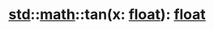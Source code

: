 # [std](/libs/std/)::[math](/libs/std/math/)::tan(x:&nbsp;[float](/libs/std/core/type.float.md)):&nbsp;[float](/libs/std/core/type.float.md)
